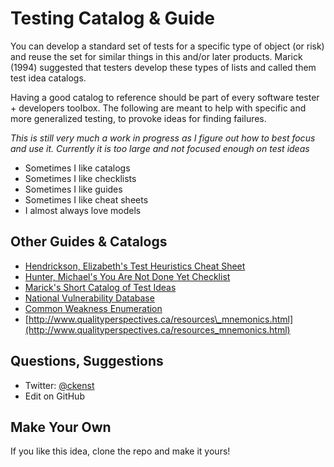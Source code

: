# Testing Catalog & Guide

You can develop a standard set of tests for a specific type of object \(or risk\) and reuse the set for similar things in this and/or later products. Marick \(1994\) suggested that testers develop these types of lists and called them test idea catalogs.

Having a good catalog to reference should be part of every software tester + developers toolbox. The following are meant to help with specific and more generalized testing, to provoke ideas for finding failures.

_This is still very much a work in progress as I figure out how to best focus and use it. Currently it is too large and not focused enough on test ideas_

* Sometimes I like catalogs
* Sometimes I like checklists
* Sometimes I like guides
* Sometimes I like cheat sheets
* I almost always love models

## Other Guides & Catalogs

* [Hendrickson, Elizabeth's Test Heuristics Cheat Sheet](http://testobsessed.com/wp-content/uploads/2011/04/testheuristicscheatsheetv1.pdf)
* [Hunter, Michael's You Are Not Done Yet Checklist](http://thebraidytester.com/downloads/YouAreNotDoneYet.pdf)
* [Marick's Short Catalog of Test Ideas](http://www.exampler.com/testing-com/writings/short-catalog.pdf)
* [National Vulnerability Database](https://nvd.nist.gov/)
* [Common Weakness Enumeration](https://nvd.nist.gov/vuln/categories)
* [http://www.qualityperspectives.ca/resources\_mnemonics.html](http://www.qualityperspectives.ca/resources_mnemonics.html)

## Questions, Suggestions

* Twitter: [@ckenst](http://twitter.com/ckenst)
* Edit on GitHub

## Make Your Own

If you like this idea, clone the repo and make it yours!

